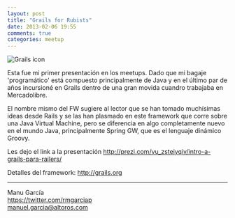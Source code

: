 ```yaml
---
layout: post
title: "Grails for Rubists"
date: 2013-02-06 19:55
comments: true
categories: meetup
---
```

![Grails icon](http://grails.org/doc/2.0.x/img/grails.png)

Esta fue mi primer presentación en los meetups. Dado que mi bagaje 'programático' está compuesto principalmente de Java y en el último par de años incursioné en Grails dentro de una gran movida cuandro trabajaba en Mercadolibre.

El nombre mismo del FW sugiere al lector que se han tomado muchísimas ideas desde Rails y se las han plasmado en este framework que corre sobre una Java Virtual Machine, pero se diferencia en algo completamente nuevo en el mundo Java, principalmente Spring GW, que es el lenguaje dinámico Groovy.

Les dejo el link a la presentación
<http://prezi.com/vu_zsteiyqiv/intro-a-grails-para-railers/>

Detalles del framework: <http://grails.org>

---
Manu García  
<https://twitter.com/rmgarciap>  
<manuel.garcia@altoros.com>



